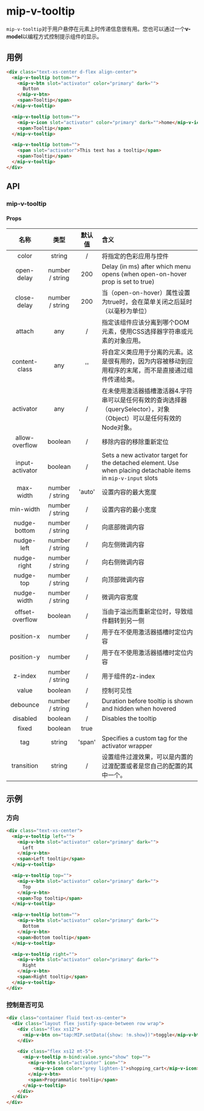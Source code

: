 # mip-v-tooltip

`mip-v-tooltip`对于用户悬停在元素上时传递信息很有用。您也可以通过一个**v-model**以编程方式控制提示组件的显示。

## 用例

```html
<div class="text-xs-center d-flex align-center">
  <mip-v-tooltip bottom="">
    <mip-v-btn slot="activator" color="primary" dark="">
      Button
    </mip-v-btn>
    <span>Tooltip</span>
  </mip-v-tooltip>

  <mip-v-tooltip bottom="">
    <mip-v-icon slot="activator" color="primary" dark="">home</mip-v-icon>
    <span>Tooltip</span>
  </mip-v-tooltip>

  <mip-v-tooltip bottom="">
    <span slot="activator">This text has a tooltip</span>
    <span>Tooltip</span>
  </mip-v-tooltip>
</div>
```

## API

### mip-v-tooltip

#### Props

名称|类型|默认值|含义
:--:|:--:|:--:|:---
color|string|/|将指定的色彩应用与控件
open-delay|number / string|200|Delay (in ms) after which menu opens (when open-on-hover prop is set to true)
close-delay|number / string|200|当（open-on-hover）属性设置为true时，会在菜单关闭之后延时（以毫秒为单位）
attach|any|/|指定该组件应该分离到哪个DOM元素，使用CSS选择器字符串或元素的对象应用。
content-class|any|''|将自定义类应用于分离的元素。这是很有用的，因为内容被移动到应用程序的末尾，而不是直接通过组件传递给类。
activator|any|/|在未使用激活器插槽激活器4.字符串可以是任何有效的查询选择器（querySelector），对象（Object）可以是任何有效的Node对象。
allow-overflow|boolean|/|移除内容的移除重新定位
input-activator|boolean|/|Sets a new activator target for the detached element. Use when placing detachable items in `mip-v-input` slots
max-width|number / string|'auto'|设置内容的最大宽度
min-width|number / string|/|设置内容的最小宽度
nudge-bottom|number / string|/|向底部微调内容
nudge-left|number / string|/|向左侧微调内容
nudge-right|number / string|/|向右侧微调内容
nudge-top|number / string|/|向顶部微调内容
nudge-width|number / string|/|微调内容宽度
offset-overflow|boolean|/|当由于溢出而重新定位时，导致组件翻转到另一侧
position-x|number|/|用于在不使用激活器插槽时定位内容
position-y|number|/|用于在不使用激活器插槽时定位内容
z-index|number / string|/|用于组件的z-index
value|boolean|/|控制可见性
debounce|number / string|/|Duration before tooltip is shown and hidden when hovered
disabled|boolean|/|Disables the tooltip
fixed|boolean|true|
tag|string|'span'|Specifies a custom tag for the activator wrapper
transition|string|/|设置组件过渡效果，可以是内置的过渡配置或者是您自己的配置的其中一个。

## 示例

### 方向

```html
<div class="text-xs-center">
  <mip-v-tooltip left="">
    <mip-v-btn slot="activator" color="primary" dark="">
      Left
    </mip-v-btn>
    <span>Left tooltip</span>
  </mip-v-tooltip>

  <mip-v-tooltip top="">
    <mip-v-btn slot="activator" color="primary" dark="">
      Top
    </mip-v-btn>
    <span>Top tooltip</span>
  </mip-v-tooltip>

  <mip-v-tooltip bottom="">
    <mip-v-btn slot="activator" color="primary" dark="">
      Bottom
    </mip-v-btn>
    <span>Bottom tooltip</span>
  </mip-v-tooltip>

  <mip-v-tooltip right="">
    <mip-v-btn slot="activator" color="primary" dark="">
      Right
    </mip-v-btn>
    <span>Right tooltip</span>
  </mip-v-tooltip>
</div>
```

### 控制是否可见

```html
<div class="container fluid text-xs-center">
  <div class="layout flex justify-space-between row wrap">
    <div class="flex xs12">
      <mip-v-btn on="tap:MIP.setData({show: !m.show})">toggle</mip-v-btn>
    </div>

    <div class="flex xs12 mt-5">
      <mip-v-tooltip m-bind:value.sync="show" top="">
        <mip-v-btn slot="activator" icon="">
          <mip-v-icon color="grey lighten-1">shopping_cart</mip-v-icon>
        </mip-v-btn>
        <span>Programmatic tooltip</span>
      </mip-v-tooltip>
    </div>
  </div>
</div>
```
